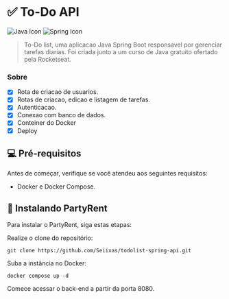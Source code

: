 # ✅ To-Do API

![Java Icon](https://img.shields.io/badge/Java-ED8B00?style=for-the-badge&logo=openjdk&logoColor=white)
![Spring Icon](https://img.shields.io/badge/Spring-6DB33F?style=for-the-badge&logo=spring&logoColor=white)
> To-Do list, uma aplicacao Java Spring Boot responsavel por gerenciar tarefas diarias. Foi criada junto a um curso de Java gratuito ofertado pela Rocketseat.

### Sobre

- [x] Rota de criacao de usuarios.
- [x] Rotas de criacao, edicao e listagem de tarefas.
- [x] Autenticacao.
- [x] Conexao com banco de dados.
- [x] Conteiner do Docker
- [x] Deploy

## 💻 Pré-requisitos

Antes de começar, verifique se você atendeu aos seguintes requisitos:

* Docker e Docker Compose.

## 🚀 Instalando PartyRent

Para instalar o PartyRent, siga estas etapas:

Realize o clone do repositório:
```
git clone https://github.com/Seiixas/todolist-spring-api.git
```

Suba a instância no Docker:
```
docker compose up -d
```

Comece acessar o back-end a partir da porta 8080.
